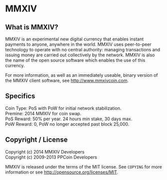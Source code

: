 MMXIV
=====

What is MMXIV?
--------------

MMXIV is an experimental new digital currency that enables instant payments to
anyone, anywhere in the world. MMXIV uses peer-to-peer technology to operate
with no central authority: managing transactions and issuing money are carried
out collectively by the network. MMXIV is also the name of the open source
software which enables the use of this currency.

For more information, as well as an immediately useable, binary version of
the MMXIV client software, see http://www.mmxivcoin.com.

Specifics
---------
Coin Type: PoS with PoW for initial network stabilization.<br />
Premine: 2014 MMXIV for coin swap.<br />
PoS Reward: 50% per year. 24 hours min stake, 30 days max.<br />
PoW Reward: 0, PoW no longer accepted past block 25,000.

Copyright / License
-------------------
Copyright (c) 2014 MMXIV Developers<br />
Copyright (c) 2009-2013 PPCoin Developers

MMXIV is released under the terms of the MIT license. See `COPYING` for more
information or see http://opensource.org/licenses/MIT.
